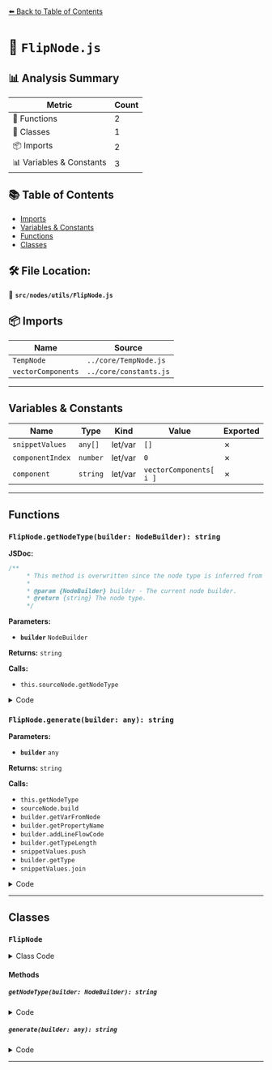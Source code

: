[⬅️ Back to Table of Contents](../../../index.md)

# 📄 `FlipNode.js`

## 📊 Analysis Summary

| Metric | Count |
|--------|-------|
| 🔧 Functions | 2 |
| 🧱 Classes | 1 |
| 📦 Imports | 2 |
| 📊 Variables & Constants | 3 |

## 📚 Table of Contents

- [Imports](#imports)
- [Variables & Constants](#variables-constants)
- [Functions](#functions)
- [Classes](#classes)

## 🛠️ File Location:
📂 **`src/nodes/utils/FlipNode.js`**

## 📦 Imports

| Name | Source |
|------|--------|
| `TempNode` | `../core/TempNode.js` |
| `vectorComponents` | `../core/constants.js` |


---

## Variables & Constants

| Name | Type | Kind | Value | Exported |
|------|------|------|-------|----------|
| `snippetValues` | `any[]` | let/var | `[]` | ✗ |
| `componentIndex` | `number` | let/var | `0` | ✗ |
| `component` | `string` | let/var | `vectorComponents[ i ]` | ✗ |


---

## Functions

### `FlipNode.getNodeType(builder: NodeBuilder): string`

**JSDoc:**
```typescript
/**
	 * This method is overwritten since the node type is inferred from the source node.
	 *
	 * @param {NodeBuilder} builder - The current node builder.
	 * @return {string} The node type.
	 */
```

**Parameters:**

- **`builder`** `NodeBuilder`

**Returns:** `string`

**Calls:**

- `this.sourceNode.getNodeType`

<details><summary>Code</summary>

```typescript
getNodeType( builder ) {

		return this.sourceNode.getNodeType( builder );

	}
```
</details>

### `FlipNode.generate(builder: any): string`

**Parameters:**

- **`builder`** `any`

**Returns:** `string`

**Calls:**

- `this.getNodeType`
- `sourceNode.build`
- `builder.getVarFromNode`
- `builder.getPropertyName`
- `builder.addLineFlowCode`
- `builder.getTypeLength`
- `snippetValues.push`
- `builder.getType`
- `snippetValues.join`

<details><summary>Code</summary>

```typescript
generate( builder ) {

		const { components, sourceNode } = this;

		const sourceType = this.getNodeType( builder );
		const sourceSnippet = sourceNode.build( builder );

		const sourceCache = builder.getVarFromNode( this );
		const sourceProperty = builder.getPropertyName( sourceCache );

		builder.addLineFlowCode( sourceProperty + ' = ' + sourceSnippet, this );

		const length = builder.getTypeLength( sourceType );
		const snippetValues = [];

		let componentIndex = 0;

		for ( let i = 0; i < length; i ++ ) {

			const component = vectorComponents[ i ];

			if ( component === components[ componentIndex ] ) {

				snippetValues.push( '1.0 - ' + ( sourceProperty + '.' + component ) );

				componentIndex ++;

			} else {

				snippetValues.push( sourceProperty + '.' + component );

			}

		}

		return `${ builder.getType( sourceType ) }( ${ snippetValues.join( ', ' ) } )`;

	}
```
</details>


---

## Classes

### `FlipNode`

<details><summary>Class Code</summary>

```ts
class FlipNode extends TempNode {

	static get type() {

		return 'FlipNode';

	}

	/**
	 * Constructs a new flip node.
	 *
	 * @param {Node} sourceNode - The node which component(s) should be flipped.
	 * @param {string} components - The components that should be flipped e.g. `'x'` or `'xy'`.
	 */
	constructor( sourceNode, components ) {

		super();

		/**
		 * The node which component(s) should be flipped.
		 *
		 * @type {Node}
		 */
		this.sourceNode = sourceNode;

		/**
		 * The components that should be flipped e.g. `'x'` or `'xy'`.
		 *
		 * @type {string}
		 */
		this.components = components;

	}

	/**
	 * This method is overwritten since the node type is inferred from the source node.
	 *
	 * @param {NodeBuilder} builder - The current node builder.
	 * @return {string} The node type.
	 */
	getNodeType( builder ) {

		return this.sourceNode.getNodeType( builder );

	}

	generate( builder ) {

		const { components, sourceNode } = this;

		const sourceType = this.getNodeType( builder );
		const sourceSnippet = sourceNode.build( builder );

		const sourceCache = builder.getVarFromNode( this );
		const sourceProperty = builder.getPropertyName( sourceCache );

		builder.addLineFlowCode( sourceProperty + ' = ' + sourceSnippet, this );

		const length = builder.getTypeLength( sourceType );
		const snippetValues = [];

		let componentIndex = 0;

		for ( let i = 0; i < length; i ++ ) {

			const component = vectorComponents[ i ];

			if ( component === components[ componentIndex ] ) {

				snippetValues.push( '1.0 - ' + ( sourceProperty + '.' + component ) );

				componentIndex ++;

			} else {

				snippetValues.push( sourceProperty + '.' + component );

			}

		}

		return `${ builder.getType( sourceType ) }( ${ snippetValues.join( ', ' ) } )`;

	}

}
```
</details>

#### Methods

##### `getNodeType(builder: NodeBuilder): string`

<details><summary>Code</summary>

```ts
getNodeType( builder ) {

		return this.sourceNode.getNodeType( builder );

	}
```
</details>

##### `generate(builder: any): string`

<details><summary>Code</summary>

```ts
generate( builder ) {

		const { components, sourceNode } = this;

		const sourceType = this.getNodeType( builder );
		const sourceSnippet = sourceNode.build( builder );

		const sourceCache = builder.getVarFromNode( this );
		const sourceProperty = builder.getPropertyName( sourceCache );

		builder.addLineFlowCode( sourceProperty + ' = ' + sourceSnippet, this );

		const length = builder.getTypeLength( sourceType );
		const snippetValues = [];

		let componentIndex = 0;

		for ( let i = 0; i < length; i ++ ) {

			const component = vectorComponents[ i ];

			if ( component === components[ componentIndex ] ) {

				snippetValues.push( '1.0 - ' + ( sourceProperty + '.' + component ) );

				componentIndex ++;

			} else {

				snippetValues.push( sourceProperty + '.' + component );

			}

		}

		return `${ builder.getType( sourceType ) }( ${ snippetValues.join( ', ' ) } )`;

	}
```
</details>


---